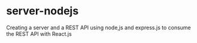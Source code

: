 # server-nodejs
 Creating a server and a REST API using node,js and express.js to consume the REST API with React.js
